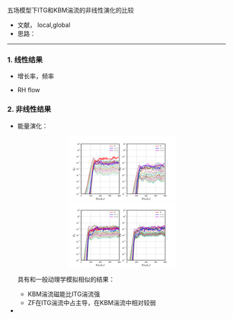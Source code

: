 五场模型下ITG和KBM湍流的非线性演化的比较

- 文献， local,global
- 思路： 
---

### 1. 线性结果

- 增长率，频率

- RH flow 


### 2. 非线性结果
- 能量演化： 
    <center class="half">
    <img src="./itg-kbm-non/Ek_Em_b01.png" width="250"/><img src="./itg-kbm-non/Ek_Em_b10.png" width="250"/>
    </center>

    具有和一般动理学模拟相似的结果：
    - KBM湍流磁能比ITG湍流强
    - ZF在ITG湍流中占主导，在KBM湍流中相对较弱

- 